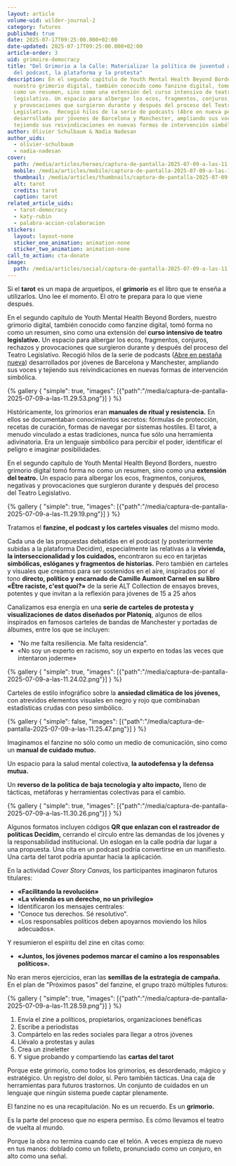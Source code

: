 ```yaml
---
layout: article
volume-uid: wilder-journal-2
category: futures
published: true
date: 2025-07-17T09:25:00.000+02:00
date-updated: 2025-07-17T09:25:00.000+02:00
article-order: 3
uid: grimoire-democracy
title: "Del Grimorio a la Calle: Materializar la política de juventud a través
  del podcast, la plataforma y la protesta"
description: En el segundo capítulo de Youth Mental Health Beyond Borders,
  nuestro grimorio digital, también conocido como fanzine digital, tomó forma no
  como un resumen, sino como una extensión del curso intensivo de teatro
  legislativo. Un espacio para albergar los ecos, fragmentos, conjuros, rechazos
  y provocaciones que surgieron durante y después del proceso del Teatro
  Legislativo.  Recogió hilos de la serie de podcasts (Abre en nueva pestaña)
  desarrollada por jóvenes de Barcelona y Manchester, ampliando sus voces y
  tejiendo sus reivindicaciones en nuevas formas de intervención simbólica.
author: Olivier Schulbaum & Nadia Nadesan
author_uids:
  - olivier-schulbaum
  - nadia-nadesan
cover:
  path: /media/articles/heroes/captura-de-pantalla-2025-07-09-a-las-11.29.19.png
  mobile: /media/articles/mobile/captura-de-pantalla-2025-07-09-a-las-11.29.19.png
  thumbnail: /media/articles/thumbnails/captura-de-pantalla-2025-07-09-a-las-11.29.19.png
  alt: tarot
  credits: tarot
  caption: tarot
related_article_uids:
  - tarot-democracy
  - katy-rubin
  - palabra-accion-colaboracion
stickers:
  layout: layout-none
  sticker_one_animation: animation-none
  sticker_two_animation: animation-none
call_to_action: cta-donate
image:
  path: /media/articles/social/captura-de-pantalla-2025-07-09-a-las-11.29.19.png
---
```

Si el **tarot** es un mapa de arquetipos, 
el **grimorio** es el libro que te enseña a utilizarlos.
Uno lee el momento.
El otro te prepara para lo que viene después.

En el segundo capítulo de Youth Mental Health Beyond Borders, nuestro grimorio digital, también conocido como fanzine digital, tomó forma no como un resumen, sino como una extensión del **curso intensivo de teatro legislativo.** Un espacio para albergar los ecos, fragmentos, conjuros, rechazos y provocaciones que surgieron durante y después del proceso del Teatro Legislativo. Recogió hilos de la serie de podcasts ([Abre en pestaña nueva](https://openspaces.platoniq.net/conferences/MRLT/f/507/proposals)) desarrollados por jóvenes de Barcelona y Manchester, ampliando sus voces y tejiendo sus reivindicaciones en nuevas formas de intervención simbólica.

{% gallery { "simple": true, "images": [{"path":"/media/captura-de-pantalla-2025-07-09-a-las-11.29.53.png"}] } %}

Históricamente, los grimorios eran **manuales de ritual y resistencia.** En ellos se documentaban conocimientos secretos: fórmulas de protección, recetas de curación, formas de navegar por sistemas hostiles. El tarot, a menudo vinculado a estas tradiciones, nunca fue sólo una herramienta adivinatoria. Era un lenguaje simbólico para percibir el poder, identificar el peligro e imaginar posibilidades.

En el segundo capítulo de Youth Mental Health Beyond Borders, nuestro grimorio digital tomó forma no como un resumen, sino como una **extensión del teatro.** Un espacio para albergar los ecos, fragmentos, conjuros, negativas y provocaciones que surgieron durante y después del proceso del Teatro Legislativo.

{% gallery { "simple": true, "images": [{"path":"/media/captura-de-pantalla-2025-07-09-a-las-11.29.19.png"}] } %}

Tratamos el **fanzine, el podcast y los carteles visuales** del mismo modo.

Cada una de las propuestas debatidas en el podcast (y posteriormente subidas a la plataforma Decidim), especialmente las relativas a la **vivienda, la interseccionalidad y los cuidados,** encontraron su eco en tarjetas **simbólicas, eslóganes y fragmentos de historias.** Pero también en carteles y visuales que creamos para ser sostenidos en el aire, inspirados por el tono **directo, político y encarnado de Camille Aumont Carnel en su libro «Être raciste, c'est quoi?»** de la serie ALT Collection de ensayos breves, potentes y que invitan a la reflexión para jóvenes de 15 a 25 años

Canalizamos esa energía en una **serie de carteles de protesta y visualizaciones de datos diseñados por Platoniq**, algunos de ellos inspirados en famosos carteles de bandas de Manchester y portadas de álbumes, entre los que se incluyen:

* "No me falta resiliencia. Me falta residencia".
* «No soy un experto en racismo, soy un experto en todas las veces que intentaron joderme»

{% gallery { "simple": true, "images": [{"path":"/media/captura-de-pantalla-2025-07-09-a-las-11.24.02.png"}] } %}

Carteles de estilo infográfico sobre la **ansiedad climática de los jóvenes,** con atrevidos elementos visuales en negro y rojo que combinaban estadísticas crudas con peso simbólico.

{% gallery { "simple": false, "images": [{"path":"/media/captura-de-pantalla-2025-07-09-a-las-11.25.47.png"}] } %}

Imaginamos el fanzine no sólo como un medio de comunicación, sino como un **manual de cuidado mutuo.**

Un espacio para la salud mental colectiva, **la autodefensa y la defensa mutua.**

Un **reverso de la política de baja tecnología y alto impacto,** lleno de tácticas, metáforas y herramientas colectivas para el cambio.

{% gallery { "simple": true, "images": [{"path":"/media/captura-de-pantalla-2025-07-09-a-las-11.30.26.png"}] } %}

Algunos formatos incluyen códigos **QR que enlazan con el rastreador de políticas Decidim,** cerrando el círculo entre las demandas de los jóvenes y la responsabilidad institucional. Un eslogan en la calle podría dar lugar a una propuesta. Una cita en un podcast podría convertirse en un manifiesto. Una carta del tarot podría apuntar hacia la aplicación.

En la actividad *Cover Story Canvas,* los participantes imaginaron futuros titulares:

* **«Facilitando la revolución»**
* **«La vivienda es un derecho, no un privilegio»**
* Identificaron los mensajes centrales:
* "Conoce tus derechos. Sé resolutivo".
* «Los responsables políticos deben apoyarnos moviendo los hilos adecuados».

Y resumieron el espíritu del zine en citas como:

* **«Juntos, los jóvenes podemos marcar el camino a los responsables políticos».**

No eran meros ejercicios, eran las **semillas de la estrategia de campaña.** En el plan de "Próximos pasos" del fanzine, el grupo trazó múltiples futuros:

{% gallery { "simple": true, "images": [{"path":"/media/captura-de-pantalla-2025-07-09-a-las-11.28.59.png"}] } %}

1. Envía el zine a políticos, propietarios, organizaciones benéficas
2. Escribe a periodistas
3. Compártelo en las redes sociales para llegar a otros jóvenes
4. Llévalo a protestas y aulas
5. Crea un zineletter 
6. Y sigue probando y compartiendo las **cartas del tarot**

Porque este grimorio, como todos los grimorios, es desordenado, mágico y estratégico.
Un registro del dolor, sí. Pero también tácticas.
Una caja de herramientas para futuros trastornos.
Un conjunto de cuidados en un lenguaje que ningún sistema puede captar plenamente.

El fanzine no es una recapitulación.
No es un recuerdo.
Es un **grimorio.**

Es la parte del proceso que no espera permiso.
Es cómo llevamos el teatro de vuelta al mundo.

Porque la obra no termina cuando cae el telón.
A veces empieza de nuevo en tus manos:
doblado como un folleto,
pronunciado como un conjuro,
en alto como una señal.
